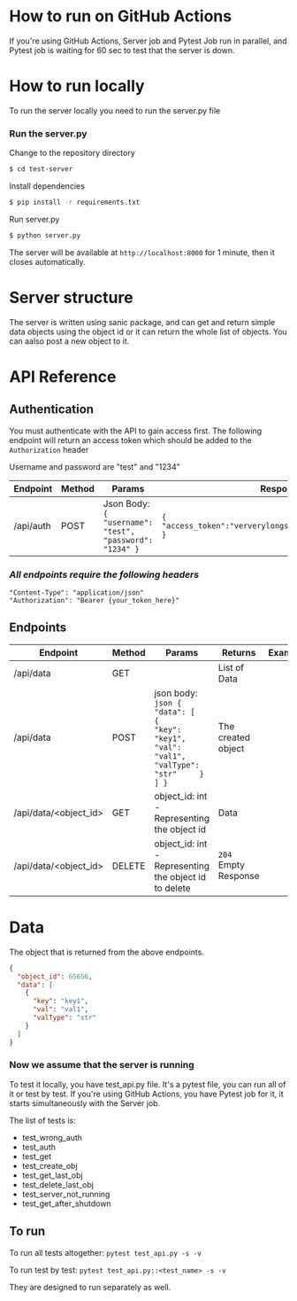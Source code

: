 # How to run on GitHub Actions

If you're using GitHub Actions, Server job and Pytest Job run in parallel, and Pytest job is waiting for 60 sec to test that the server is down.

# How to run locally

To run the server locally you need to run the server.py file

### Run the server.py
Change to the repository directory
```bash
$ cd test-server
```

Install dependencies
```bash
$ pip install -r requirements.txt
```

Run server.py
```bash
$ python server.py
```
The server will be available at `http://localhost:8000` for 1 minute, then it closes automatically. 

 # Server structure
 The server is written using sanic package, and can get and return simple data objects using the object id or it can return the whole list of objects. You can aalso post a new object to it.
 
 # API Reference

 ## Authentication
 You must authenticate with the API to gain access first.
 The following endpoint will return an access token which should be added to the `Authorization` header

 Username and password are "test" and "1234"

 | Endpoint  | Method | Params                                                             | Response                                                           | Example |
|-----------|--------|--------------------------------------------------------------------|--------------------------------------------------------------------|---------|
| /api/auth | POST   | Json Body: ``` {   "username": "test",   "password": "1234" }  ``` |  ``` { "access_token":"ververylongstringwithnumbersandstuff" } ``` |         |


 ### *All endpoints require the following headers*
 ```
 "Content-Type": "application/json"
 "Authorization": "Bearer {your_token_here}"
 ```

## Endpoints

| Endpoint              | Method | Params                                                                                                                 | Returns            | Example |
|-----------------------|--------|------------------------------------------------------------------------------------------------------------------------|--------------------|---------|
| /api/data             | GET    |                                                                                                                        | List of Data   |         |
| /api/data             | POST   | json body: ```json {   "data": [     {       "key": "key1",       "val": "val1",       "valType": "str"     }   ] }``` | The created object |         |
| /api/data/<object_id> | GET    | object_id: int - Representing the object id                                                                            | Data           |         |
| /api/data/<object_id> | DELETE | object_id: int - Representing the object id  to delete                                                                 | `204` Empty Response |         |

# Data
The object that is returned from the above endpoints.
```json
{
  "object_id": 65656,
  "data": [
    {
      "key": "key1",
      "val": "val1",
      "valType": "str"
    }
  ]
}
```
### Now we assume that the server is running

To test it locally, you have test_api.py file. It's a pytest file, you can run all of it or test by test.
If you're using GitHub Actions, you have Pytest job for it, it starts simultaneously with the Server job.

The list of tests is:

* test_wrong_auth
* test_auth
* test_get
* test_create_obj
* test_get_last_obj
* test_delete_last_obj
* test_server_not_running
* test_get_after_shutdown

 ## To run
 To run all tests altogether:
 ```pytest test_api.py -s -v```
 
 To run test by test:
```pytest test_api.py::<test_name> -s -v```

They are designed to run separately as well.

